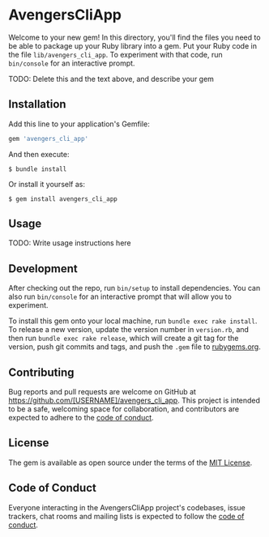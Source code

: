 # AvengersCliApp

Welcome to your new gem! In this directory, you'll find the files you need to be able to package up your Ruby library into a gem. Put your Ruby code in the file `lib/avengers_cli_app`. To experiment with that code, run `bin/console` for an interactive prompt.

TODO: Delete this and the text above, and describe your gem

## Installation

Add this line to your application's Gemfile:

```ruby
gem 'avengers_cli_app'
```

And then execute:

    $ bundle install

Or install it yourself as:

    $ gem install avengers_cli_app

## Usage

TODO: Write usage instructions here

## Development

After checking out the repo, run `bin/setup` to install dependencies. You can also run `bin/console` for an interactive prompt that will allow you to experiment.

To install this gem onto your local machine, run `bundle exec rake install`. To release a new version, update the version number in `version.rb`, and then run `bundle exec rake release`, which will create a git tag for the version, push git commits and tags, and push the `.gem` file to [rubygems.org](https://rubygems.org).

## Contributing

Bug reports and pull requests are welcome on GitHub at https://github.com/[USERNAME]/avengers_cli_app. This project is intended to be a safe, welcoming space for collaboration, and contributors are expected to adhere to the [code of conduct](https://github.com/[USERNAME]/avengers_cli_app/blob/master/CODE_OF_CONDUCT.md).


## License

The gem is available as open source under the terms of the [MIT License](https://opensource.org/licenses/MIT).

## Code of Conduct

Everyone interacting in the AvengersCliApp project's codebases, issue trackers, chat rooms and mailing lists is expected to follow the [code of conduct](https://github.com/[USERNAME]/avengers_cli_app/blob/master/CODE_OF_CONDUCT.md).
